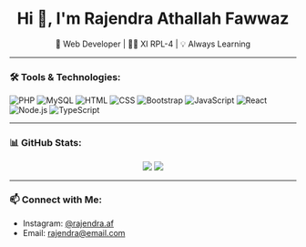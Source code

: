 <h1 align="center">Hi 👋, I'm Rajendra Athallah Fawwaz</h1>
<p align="center">🌱 Web Developer | 👨‍💻 XI RPL-4 | 💡 Always Learning</p>

---

### 🛠️ Tools & Technologies:
![PHP](https://img.shields.io/badge/-PHP-777BB4?style=flat&logo=php&logoColor=white)
![MySQL](https://img.shields.io/badge/-MySQL-4479A1?style=flat&logo=mysql&logoColor=white)
![HTML](https://img.shields.io/badge/-HTML5-E34F26?style=flat&logo=html5&logoColor=white)
![CSS](https://img.shields.io/badge/-CSS3-1572B6?style=flat&logo=css3&logoColor=white)
![Bootstrap](https://img.shields.io/badge/-Bootstrap-563D7C?style=flat&logo=bootstrap&logoColor=white)
![JavaScript](https://img.shields.io/badge/-JavaScript-F7DF1E?style=flat&logo=javascript&logoColor=black)
![React](https://img.shields.io/badge/-React-61DAFB?style=flat&logo=react&logoColor=black)
![Node.js](https://img.shields.io/badge/-Node.js-339933?style=flat&logo=node.js&logoColor=white)
![TypeScript](https://img.shields.io/badge/-TypeScript-3178C6?style=flat&logo=typescript&logoColor=white)

---

### 📊 GitHub Stats:
<p align="center">
  <img src="https://github-readme-stats.vercel.app/api?username=rajendraFawwaz&show_icons=true&theme=tokyonight" />
  <img src="https://github-readme-stats.vercel.app/api/top-langs/?username=rajendraFawwaz&layout=compact&theme=tokyonight" />
</p>

---

### 📫 Connect with Me:
- Instagram: [@rajendra.af](https://instagram.com/_rfz08)
- Email: [rajendra@email.com](mailto:rajendrasekolah@gmail.com)
